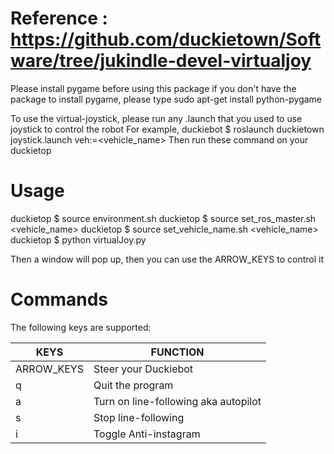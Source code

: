 # Reference : https://github.com/duckietown/Software/tree/jukindle-devel-virtualjoy

Please install pygame before using this package if you don't have the package
to install pygame, please type sudo apt-get install python-pygame

To use the virtual-joystick, please run any .launch that you used to use joystick to control the robot
For example, duckiebot $ roslaunch duckietown joystick.launch veh:=<vehicle_name>
Then run these command on your duckietop

# Usage

duckietop $ source environment.sh
duckietop $ source set_ros_master.sh <vehicle_name>
duckietop $ source set_vehicle_name.sh <vehicle_name>
duckietop $ python virtualJoy.py

Then a window will pop up, then you can use the ARROW_KEYS to control it

# Commands


The following keys are supported:

| KEYS       | FUNCTION                             |
|------------|--------------------------------------|
| ARROW_KEYS | Steer your Duckiebot                 |
| q          | Quit the program                     |
| a          | Turn on line-following aka autopilot |
| s          | Stop line-following                  |
| i          | Toggle Anti-instagram                |
